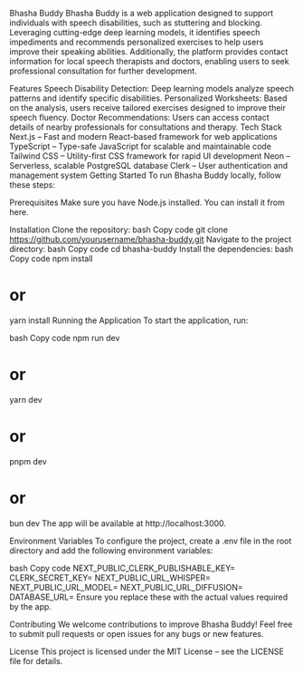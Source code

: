 Bhasha Buddy
Bhasha Buddy is a web application designed to support individuals with speech disabilities, such as stuttering and blocking. Leveraging cutting-edge deep learning models, it identifies speech impediments and recommends personalized exercises to help users improve their speaking abilities. Additionally, the platform provides contact information for local speech therapists and doctors, enabling users to seek professional consultation for further development.

Features
Speech Disability Detection: Deep learning models analyze speech patterns and identify specific disabilities.
Personalized Worksheets: Based on the analysis, users receive tailored exercises designed to improve their speech fluency.
Doctor Recommendations: Users can access contact details of nearby professionals for consultations and therapy.
Tech Stack
Next.js – Fast and modern React-based framework for web applications
TypeScript – Type-safe JavaScript for scalable and maintainable code
Tailwind CSS – Utility-first CSS framework for rapid UI development
Neon – Serverless, scalable PostgreSQL database
Clerk – User authentication and management system
Getting Started
To run Bhasha Buddy locally, follow these steps:

Prerequisites
Make sure you have Node.js installed. You can install it from here.

Installation
Clone the repository:
bash
Copy code
git clone https://github.com/yourusername/bhasha-buddy.git
Navigate to the project directory:
bash
Copy code
cd bhasha-buddy
Install the dependencies:
bash
Copy code
npm install
# or
yarn install
Running the Application
To start the application, run:

bash
Copy code
npm run dev
# or
yarn dev
# or
pnpm dev
# or
bun dev
The app will be available at http://localhost:3000.

Environment Variables
To configure the project, create a .env file in the root directory and add the following environment variables:

bash
Copy code
NEXT_PUBLIC_CLERK_PUBLISHABLE_KEY=
CLERK_SECRET_KEY=
NEXT_PUBLIC_URL_WHISPER=
NEXT_PUBLIC_URL_MODEL=
NEXT_PUBLIC_URL_DIFFUSION=
DATABASE_URL=
Ensure you replace these with the actual values required by the app.

Contributing
We welcome contributions to improve Bhasha Buddy! Feel free to submit pull requests or open issues for any bugs or new features.

License
This project is licensed under the MIT License – see the LICENSE file for details.

